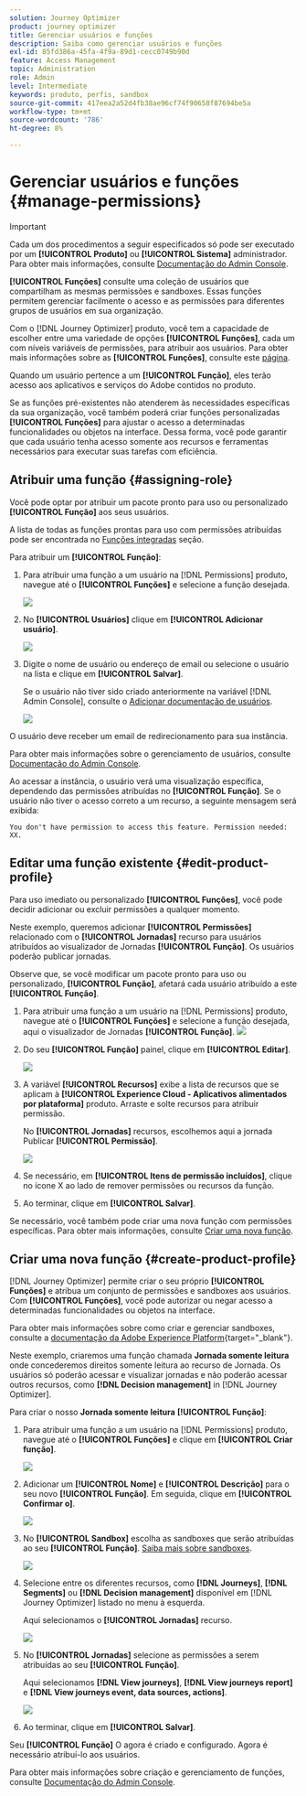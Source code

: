 ```yaml
---
solution: Journey Optimizer
product: journey optimizer
title: Gerenciar usuários e funções
description: Saiba como gerenciar usuários e funções
exl-id: 85fd386a-45fa-4f9a-89d1-cecc0749b90d
feature: Access Management
topic: Administration
role: Admin
level: Intermediate
keywords: produto, perfis, sandbox
source-git-commit: 417eea2a52d4fb38ae96cf74f90658f87694be5a
workflow-type: tm+mt
source-wordcount: '786'
ht-degree: 8%

---
```


# Gerenciar usuários e funções {#manage-permissions}

>[!IMPORTANT]
>
> Cada um dos procedimentos a seguir especificados só pode ser executado por um **[!UICONTROL Produto]** ou **[!UICONTROL Sistema]** administrador. Para obter mais informações, consulte [Documentação do Admin Console](https://helpx.adobe.com/enterprise/admin-guide.html/enterprise/using/admin-roles.ug.html).

**[!UICONTROL Funções]** consulte uma coleção de usuários que compartilham as mesmas permissões e sandboxes. Essas funções permitem gerenciar facilmente o acesso e as permissões para diferentes grupos de usuários em sua organização.

Com o [!DNL Journey Optimizer] produto, você tem a capacidade de escolher entre uma variedade de opções **[!UICONTROL Funções]**, cada um com níveis variáveis de permissões, para atribuir aos usuários. Para obter mais informações sobre as **[!UICONTROL Funções]**, consulte este [página](ootb-product-profiles.md).

Quando um usuário pertence a um **[!UICONTROL Função]**, eles terão acesso aos aplicativos e serviços do Adobe contidos no produto.

Se as funções pré-existentes não atenderem às necessidades específicas da sua organização, você também poderá criar funções personalizadas **[!UICONTROL Funções]** para ajustar o acesso a determinadas funcionalidades ou objetos na interface. Dessa forma, você pode garantir que cada usuário tenha acesso somente aos recursos e ferramentas necessários para executar suas tarefas com eficiência.

## Atribuir uma função {#assigning-role}

Você pode optar por atribuir um pacote pronto para uso ou personalizado **[!UICONTROL Função]** aos seus usuários.

A lista de todas as funções prontas para uso com permissões atribuídas pode ser encontrada no [Funções integradas](ootb-product-profiles.md) seção.

Para atribuir um **[!UICONTROL Função]**:

1. Para atribuir uma função a um usuário na [!DNL Permissions] produto, navegue até o **[!UICONTROL Funções]** e selecione a função desejada.

   ![](assets/do-not-localize/access_control_2.png)

1. No **[!UICONTROL Usuários]** clique em **[!UICONTROL Adicionar usuário]**.

   ![](assets/do-not-localize/access_control_3.png)

1. Digite o nome de usuário ou endereço de email ou selecione o usuário na lista e clique em **[!UICONTROL Salvar]**.

   Se o usuário não tiver sido criado anteriormente na variável [!DNL Admin Console], consulte o [Adicionar documentação de usuários](https://helpx.adobe.com/enterprise/admin-guide.html/enterprise/using/manage-users-individually.ug.html#add-users).

   ![](assets/do-not-localize/access_control_4.png)

O usuário deve receber um email de redirecionamento para sua instância.

Para obter mais informações sobre o gerenciamento de usuários, consulte [Documentação do Admin Console](https://helpx.adobe.com/enterprise/admin-guide.html/enterprise/using/manage-users-individually.ug.html).

Ao acessar a instância, o usuário verá uma visualização específica, dependendo das permissões atribuídas no **[!UICONTROL Função]**. Se o usuário não tiver o acesso correto a um recurso, a seguinte mensagem será exibida:

`You don't have permission to access this feature. Permission needed: XX.`

## Editar uma função existente {#edit-product-profile}

Para uso imediato ou personalizado **[!UICONTROL Funções]**, você pode decidir adicionar ou excluir permissões a qualquer momento.

Neste exemplo, queremos adicionar **[!UICONTROL Permissões]** relacionado com o **[!UICONTROL Jornadas]** recurso para usuários atribuídos ao visualizador de Jornadas **[!UICONTROL Função]**. Os usuários poderão publicar jornadas.

Observe que, se você modificar um pacote pronto para uso ou personalizado, **[!UICONTROL Função]**, afetará cada usuário atribuído a este **[!UICONTROL Função]**.

1. Para atribuir uma função a um usuário na [!DNL Permissions] produto, navegue até o **[!UICONTROL Funções]** e selecione a função desejada, aqui o visualizador de Jornadas **[!UICONTROL Função]**.
   ![](assets/do-not-localize/access_control_5.png)

1. Do seu **[!UICONTROL Função]** painel, clique em **[!UICONTROL Editar]**.

   ![](assets/do-not-localize/access_control_6.png)

1. A variável **[!UICONTROL Recursos]** exibe a lista de recursos que se aplicam à **[!UICONTROL Experience Cloud - Aplicativos alimentados por plataforma]** produto. Arraste e solte recursos para atribuir permissão.

   No **[!UICONTROL Jornadas]** recursos, escolhemos aqui a jornada Publicar **[!UICONTROL Permissão]**.

   ![](assets/do-not-localize/access_control_14.png)

1. Se necessário, em **[!UICONTROL Itens de permissão incluídos]**, clique no ícone X ao lado de remover permissões ou recursos da função.

1. Ao terminar, clique em **[!UICONTROL Salvar]**.

Se necessário, você também pode criar uma nova função com permissões específicas. Para obter mais informações, consulte [Criar uma nova função](#create-product-profile).

## Criar uma nova função {#create-product-profile}

[!DNL Journey Optimizer] permite criar o seu próprio **[!UICONTROL Funções]** e atribua um conjunto de permissões e sandboxes aos usuários. Com **[!UICONTROL Funções]**, você pode autorizar ou negar acesso a determinadas funcionalidades ou objetos na interface.

Para obter mais informações sobre como criar e gerenciar sandboxes, consulte a [documentação da Adobe Experience Platform](https://experienceleague.adobe.com/docs/experience-platform/sandbox/ui/user-guide.html?lang=pt-BR){target="_blank"}.

Neste exemplo, criaremos uma função chamada **Jornada somente leitura** onde concederemos direitos somente leitura ao recurso de Jornada. Os usuários só poderão acessar e visualizar jornadas e não poderão acessar outros recursos, como **[!DNL  Decision management]** in [!DNL Journey Optimizer].

Para criar o nosso **Jornada somente leitura** **[!UICONTROL Função]**:

1. Para atribuir uma função a um usuário na [!DNL Permissions] produto, navegue até o **[!UICONTROL Funções]** e clique em **[!UICONTROL Criar função]**.

   ![](assets/do-not-localize/access_control_9.png)

1. Adicionar um **[!UICONTROL Nome]** e **[!UICONTROL Descrição]** para o seu novo **[!UICONTROL Função]**. Em seguida, clique em **[!UICONTROL Confirmar o]**.

   ![](assets/do-not-localize/access_control_10.png)

1. No **[!UICONTROL Sandbox]** escolha as sandboxes que serão atribuídas ao seu **[!UICONTROL Função]**. [Saiba mais sobre sandboxes](sandboxes.md).

   ![](assets/do-not-localize/access_control_13.png)

1. Selecione entre os diferentes recursos, como **[!DNL Journeys]**, **[!DNL Segments]** ou **[!DNL Decision management]** disponível em [!DNL Journey Optimizer] listado no menu à esquerda.

   Aqui selecionamos o **[!UICONTROL Jornadas]** recurso.

   ![](assets/do-not-localize/access_control_11.png)

1. No **[!UICONTROL Jornadas]** selecione as permissões a serem atribuídas ao seu **[!UICONTROL Função]**.

   Aqui selecionamos **[!DNL View journeys]**, **[!DNL View journeys report]**  e **[!DNL View journeys event, data sources, actions]**.

   ![](assets/do-not-localize/access_control_12.png)

1. Ao terminar, clique em **[!UICONTROL Salvar]**.

Seu **[!UICONTROL Função]** O agora é criado e configurado. Agora é necessário atribuí-lo aos usuários.

Para obter mais informações sobre criação e gerenciamento de funções, consulte [Documentação do Admin Console](https://experienceleague.adobe.com/docs/experience-platform/access-control/abac/permissions-ui/roles.html?lang=pt-BR).